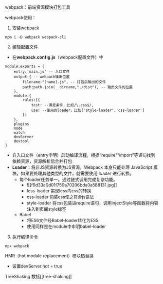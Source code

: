 webpack：前端资源模块打包工具

webpack使用：
1. 安装webpack
```shell
npm i -D webpack webpack-cli
```
2. 编辑配置文件
- 在**webpack.config.js**（webpack配置文件）中
```shell
module.exports = {
	entry:'main.js' -- 入口文件
	output:{ -- webpack输出位置
		filename:"[name].js", -- 打包后输出的文件
		path:path.join(__dirname,"./dist"), -- 输出文件的位置
	},
	module:{
		rules:[{
			test: --满足条件，比如/\.css$/,
			use: --使用的loader，比如['style-loader','css-loader']
		}]
	}，
	plugins
	mode
	watch
	devServer
	devtool
}
```
- 自入口文件（entry申明）启动编译流程，根据“require”“import”等语句找到依赖资源，资源解析后合并打包
- **Loader**：将非JS资源转换为JS资源。Webpack 本身只能处理 JavaScript 模块，如果要处理其他类型的文件，就需要使用 loader 进行转换。
	- 每个loader任务单一。通过链式调用完成复杂功能。
		- ![[f9d33a0d01f759a70206bda0a588131.jpg]]
		- less-loader 实现less向css的转换
		- css-loader 包装css使之符合js语法
		- style-loader 将css包装进require语句，调用injectStyle等函数将内容注入到页面style标签
	- Babel
		- 将ES6文件经Babel-loader转化为ES5
		- 使用同样是在module中申明babel-loader
3. 执行编译命令
```shell
npx webpack
```

HMR（hot module replacement）模块热替换
- 设置devServer.hot = true

TreeShaking 数摇[[tree-shaking]]